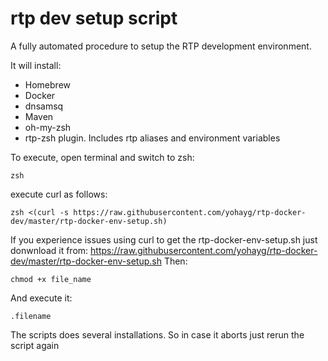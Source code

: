 # rtp dev setup script

A fully automated procedure to setup the RTP development environment.

It will install:
 * Homebrew
 * Docker
 * dnsamsq
 * Maven
 * oh-my-zsh
 * rtp-zsh plugin. Includes rtp aliases and environment variables

To execute, open terminal and switch to zsh:

```zsh```

execute curl as follows:

```zsh <(curl -s https://raw.githubusercontent.com/yohayg/rtp-docker-dev/master/rtp-docker-env-setup.sh)```

If you experience issues using curl to get the rtp-docker-env-setup.sh just donwnload it from:
https://raw.githubusercontent.com/yohayg/rtp-docker-dev/master/rtp-docker-env-setup.sh
Then:

```chmod +x file_name```

And execute it:

```.filename```
 
The scripts does several installations.
So in case it aborts just rerun the script again
